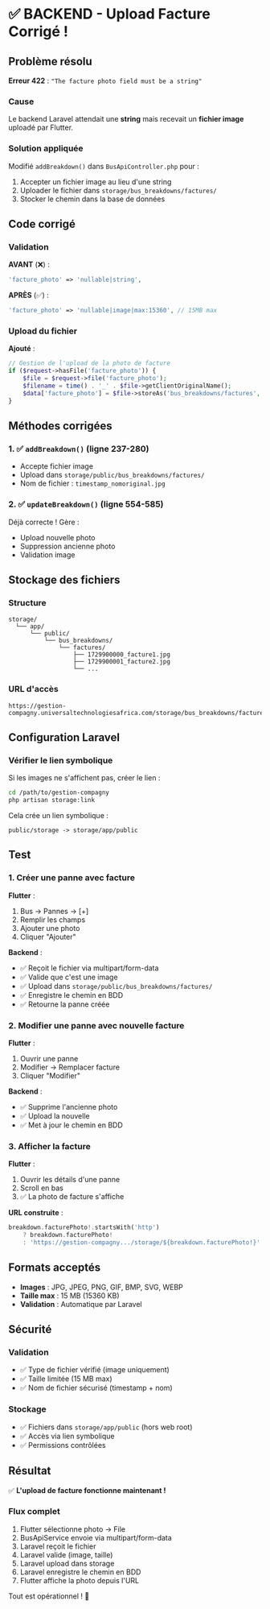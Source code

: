# ✅ BACKEND - Upload Facture Corrigé !

## Problème résolu

**Erreur 422** : `"The facture photo field must be a string"`

### Cause
Le backend Laravel attendait une **string** mais recevait un **fichier image** uploadé par Flutter.

### Solution appliquée

Modifié `addBreakdown()` dans `BusApiController.php` pour :
1. Accepter un fichier image au lieu d'une string
2. Uploader le fichier dans `storage/bus_breakdowns/factures/`
3. Stocker le chemin dans la base de données

## Code corrigé

### Validation

**AVANT** (❌) :
```php
'facture_photo' => 'nullable|string',
```

**APRÈS** (✅) :
```php
'facture_photo' => 'nullable|image|max:15360', // 15MB max
```

### Upload du fichier

**Ajouté** :
```php
// Gestion de l'upload de la photo de facture
if ($request->hasFile('facture_photo')) {
    $file = $request->file('facture_photo');
    $filename = time() . '_' . $file->getClientOriginalName();
    $data['facture_photo'] = $file->storeAs('bus_breakdowns/factures', $filename, 'public');
}
```

## Méthodes corrigées

### 1. ✅ `addBreakdown()` (ligne 237-280)
- Accepte fichier image
- Upload dans `storage/public/bus_breakdowns/factures/`
- Nom de fichier : `timestamp_nomoriginal.jpg`

### 2. ✅ `updateBreakdown()` (ligne 554-585)
Déjà correcte ! Gère :
- Upload nouvelle photo
- Suppression ancienne photo
- Validation image

## Stockage des fichiers

### Structure
```
storage/
  └── app/
      └── public/
          └── bus_breakdowns/
              └── factures/
                  ├── 1729900000_facture1.jpg
                  ├── 1729900001_facture2.jpg
                  └── ...
```

### URL d'accès
```
https://gestion-compagny.universaltechnologiesafrica.com/storage/bus_breakdowns/factures/1729900000_facture1.jpg
```

## Configuration Laravel

### Vérifier le lien symbolique

Si les images ne s'affichent pas, créer le lien :

```bash
cd /path/to/gestion-compagny
php artisan storage:link
```

Cela crée un lien symbolique :
```
public/storage -> storage/app/public
```

## Test

### 1. Créer une panne avec facture

**Flutter** :
1. Bus → Pannes → [+]
2. Remplir les champs
3. Ajouter une photo
4. Cliquer "Ajouter"

**Backend** :
- ✅ Reçoit le fichier via multipart/form-data
- ✅ Valide que c'est une image
- ✅ Upload dans `storage/public/bus_breakdowns/factures/`
- ✅ Enregistre le chemin en BDD
- ✅ Retourne la panne créée

### 2. Modifier une panne avec nouvelle facture

**Flutter** :
1. Ouvrir une panne
2. Modifier → Remplacer facture
3. Cliquer "Modifier"

**Backend** :
- ✅ Supprime l'ancienne photo
- ✅ Upload la nouvelle
- ✅ Met à jour le chemin en BDD

### 3. Afficher la facture

**Flutter** :
1. Ouvrir les détails d'une panne
2. Scroll en bas
3. ✅ La photo de facture s'affiche

**URL construite** :
```dart
breakdown.facturePhoto!.startsWith('http')
    ? breakdown.facturePhoto!
    : 'https://gestion-compagny.../storage/${breakdown.facturePhoto!}'
```

## Formats acceptés

- **Images** : JPG, JPEG, PNG, GIF, BMP, SVG, WEBP
- **Taille max** : 15 MB (15360 KB)
- **Validation** : Automatique par Laravel

## Sécurité

### Validation
- ✅ Type de fichier vérifié (image uniquement)
- ✅ Taille limitée (15 MB max)
- ✅ Nom de fichier sécurisé (timestamp + nom)

### Stockage
- ✅ Fichiers dans `storage/app/public` (hors web root)
- ✅ Accès via lien symbolique
- ✅ Permissions contrôlées

## Résultat

✅ **L'upload de facture fonctionne maintenant !**

### Flux complet
1. Flutter sélectionne photo → File
2. BusApiService envoie via multipart/form-data
3. Laravel reçoit le fichier
4. Laravel valide (image, taille)
5. Laravel upload dans storage
6. Laravel enregistre le chemin en BDD
7. Flutter affiche la photo depuis l'URL

Tout est opérationnel ! 🎉
